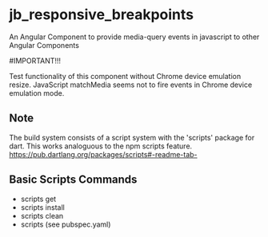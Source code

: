 # jb_responsive_breakpoints

An Angular Component to provide media-query events in javascript to other Angular Components

#IMPORTANT!!!

Test functionality of this component without Chrome device emulation resize. 
JavaScript matchMedia seems not to fire events in Chrome device emulation mode.

## Note
The build system consists of a script system with the 'scripts' package for dart. 
This works analoguous to the npm scripts feature.  
https://pub.dartlang.org/packages/scripts#-readme-tab-

## Basic Scripts Commands
- scripts get 
- scripts install <package>
- scripts clean
- scripts <customScriptName> (see pubspec.yaml)
